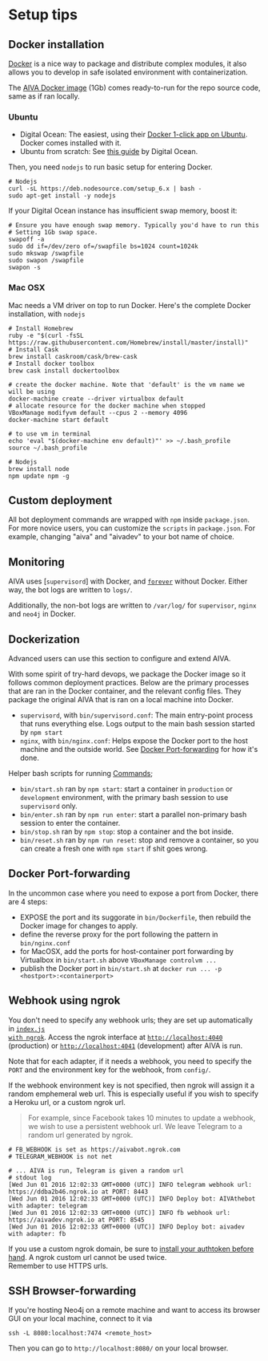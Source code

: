 # <a name="setup-tips"></a>Setup tips

## <a name="docker-installation"></a>Docker installation

[Docker](https://www.docker.com/) is a nice way to package and distribute complex modules, it also allows you to develop in safe isolated environment with containerization. 

The [AIVA Docker image](https://hub.docker.com/r/kengz/aiva/) (1Gb) comes ready-to-run for the repo source code, same as if ran locally.

### Ubuntu

- Digital Ocean: The easiest, using their [Docker 1-click app on Ubuntu](https://www.digitalocean.com/features/one-click-apps/docker/). Docker comes installed with it.
- Ubuntu from scratch: See [this guide](https://www.digitalocean.com/community/tutorials/how-to-install-and-use-docker-on-ubuntu-16-04) by Digital Ocean.

Then, you need `nodejs` to run basic setup for entering Docker.

```shell
# Nodejs
curl -sL https://deb.nodesource.com/setup_6.x | bash -
sudo apt-get install -y nodejs
```

If your Digital Ocean instance has insufficient swap memory, boost it:

```shell
# Ensure you have enough swap memory. Typically you'd have to run this
# Setting 1Gb swap space.
swapoff -a
sudo dd if=/dev/zero of=/swapfile bs=1024 count=1024k
sudo mkswap /swapfile
sudo swapon /swapfile
swapon -s
```

### Mac OSX

Mac needs a VM driver on top to run Docker. Here's the complete Docker installation, with `nodejs`

```shell
# Install Homebrew
ruby -e "$(curl -fsSL https://raw.githubusercontent.com/Homebrew/install/master/install)"
# Install Cask
brew install caskroom/cask/brew-cask
# Install docker toolbox
brew cask install dockertoolbox

# create the docker machine. Note that 'default' is the vm name we will be using
docker-machine create --driver virtualbox default
# allocate resource for the docker machine when stopped
VBoxManage modifyvm default --cpus 2 --memory 4096
docker-machine start default

# to use vm in terminal
echo 'eval "$(docker-machine env default)"' >> ~/.bash_profile
source ~/.bash_profile

# Nodejs
brew install node
npm update npm -g
```


## Custom deployment


All bot deployment commands are wrapped with `npm` inside `package.json`. For more novice users, you can customize the `scripts` in `package.json`. For example, changing "aiva" and "aivadev" to your bot name of choice.


## Monitoring

AIVA uses [`supervisord`] with Docker, and [`forever`](https://github.com/foreverjs/forever) without Docker. Either way, the bot logs are written to `logs/`.

Additionally, the non-bot logs are written to `/var/log/` for `supervisor`, `nginx` and `neo4j` in Docker.


## <a name="dockerization"></a>Dockerization


<aside class="notice">
Advanced users can use this section to configure and extend AIVA.
</aside>

With some spirit of try-hard devops, we package the Docker image so it follows common deployment practices. Below are the primary processes that are ran in the Docker container, and the relevant config files. They package the original AIVA that is ran on a local machine into Docker.

- `supervisord`, with `bin/supervisord.conf`: The main entry-point process that runs everything else. Logs output to the main bash session started by `npm start`
- `nginx`, with `bin/nginx.conf`: Helps expose the Docker port to the host machine and the outside world. See [Docker Port-forwarding](#docker-port) for how it's done.

Helper bash scripts for running [Commands](#commands);

- `bin/start.sh` ran by `npm start`: start a container in `production` or `development` environment, with the primary bash session to use `supervisord` only.
- `bin/enter.sh` ran by `npm run enter`: start a parallel non-primary bash session to enter the container.
- `bin/stop.sh` ran by `npm stop`: stop a container and the bot inside.
- `bin/reset.sh` ran by `npm run reset`: stop and remove a container, so you can create a fresh one with `npm start` if shit goes wrong.


## <a name="docker-port"></a>Docker Port-forwarding

In the uncommon case where you need to expose a port from Docker, there are 4 steps:

- EXPOSE the port and its suggorate in `bin/Dockerfile`, then rebuild the Docker image for changes to apply.
- define the reverse proxy for the port following the pattern in `bin/nginx.conf`
- for MacOSX, add the ports for host-container port forwarding by Virtualbox in `bin/start.sh` above `VBoxManage controlvm ...`
- publish the Docker port in `bin/start.sh` at `docker run ... -p <hostport>:<containerport>`


## <a name="ngrok"></a>Webhook using ngrok

You don't need to specify any webhook urls; they are set up automatically in <a href="https://github.com/kengz/aiva/blob/master/index.js#L86" target="_blank"><code>index.js with ngrok</code></a>. Access the ngrok interface at [`http://localhost:4040`](http://localhost:4040) (production) or [`http://localhost:4041`](http://localhost:4041) (development) after AIVA is run.

Note that for each adapter, if it needs a webhook, you need to specify the `PORT` and the environment key for the webhook, from `config/`.


If the webhook environment key is not specified, then ngrok will assign it a random emphemeral web url. This is especially useful if you wish to specify a Heroku url, or a custom ngrok url. 


>For example, since Facebook takes 10 minutes to update a webhook, we wish to use a persistent webhook url. We leave Telegram to a random url generated by ngrok.

```shell
# FB_WEBHOOK is set as https://aivabot.ngrok.com
# TELEGRAM_WEBHOOK is not net

# ... AIVA is run, Telegram is given a random url
# stdout log
[Wed Jun 01 2016 12:02:33 GMT+0000 (UTC)] INFO telegram webhook url:  https://ddba2b46.ngrok.io at PORT: 8443
[Wed Jun 01 2016 12:02:33 GMT+0000 (UTC)] INFO Deploy bot: AIVAthebot with adapter: telegram
[Wed Jun 01 2016 12:02:33 GMT+0000 (UTC)] INFO fb webhook url:  https://aivadev.ngrok.io at PORT: 8545
[Wed Jun 01 2016 12:02:33 GMT+0000 (UTC)] INFO Deploy bot: aivadev with adapter: fb
```

<aside class="notice">
If you use a custom ngrok domain, be sure to <a href="https://ngrok.com/docs#authtoken" target="_blank">install your authtoken before hand</a>. A ngrok custom url cannot be used twice.
</aside>

<aside class="notice">
Remember to use HTTPS urls.
</aside>


## SSH Browser-forwarding

If you're hosting Neo4j on a remote machine and want to access its browser GUI on your local machine, connect to it via 

```shell
ssh -L 8080:localhost:7474 <remote_host>
```

Then you can go to `http://localhost:8080/` on your local browser.

